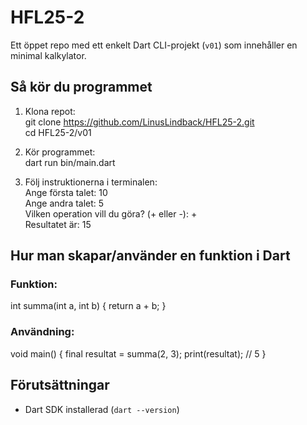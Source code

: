 # HFL25-2

Ett öppet repo med ett enkelt Dart CLI-projekt (`v01`) som innehåller en minimal kalkylator.

## Så kör du programmet

1. Klona repot:  
   git clone https://github.com/LinusLindback/HFL25-2.git  
   cd HFL25-2/v01  

2. Kör programmet:  
   dart run bin/main.dart  

3. Följ instruktionerna i terminalen:  
   Ange första talet: 10  
   Ange andra talet: 5  
   Vilken operation vill du göra? (+ eller -): +  
   Resultatet är: 15  

## Hur man skapar/använder en funktion i Dart

### Funktion:
int summa(int a, int b) {
  return a + b;
}


### Användning:
void main() {
  final resultat = summa(2, 3);
  print(resultat); // 5
}  

## Förutsättningar
- Dart SDK installerad (`dart --version`)

